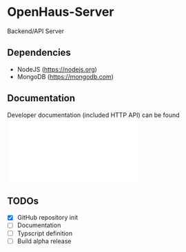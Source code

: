 # OpenHaus-Server
Backend/API Server

## Dependencies
- NodeJS (https://nodejs.org)
- MongoDB (https://mongodb.com)

## Documentation
Developer documentation (included HTTP API) can be found ![here](docs/README.md)

## TODOs
- [x] GitHub repository init
- [ ] Documentation
- [ ] Typscript definition
- [ ] Build alpha release